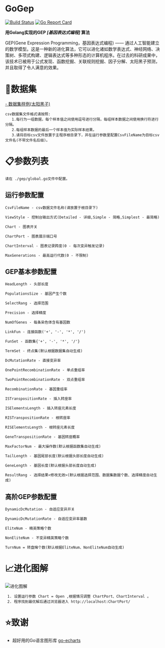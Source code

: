 # GoGep
   [![Build Status](https://travis-ci.org/EricsmOOn/gep-go.svg?branch=master)](https://travis-ci.org/EricsmOOn/gep-go) 
   [![Go Report Card](https://goreportcard.com/badge/github.com/EricsmOOn/gep-go)](https://goreportcard.com/report/github.com/EricsmOOn/gep-go)
   
**用Golang实现的GEP *[基因表达式编程]* 算法**
   
GEP(Gene Expression Programming，基因表达式编程) —— 通过人工智能建立的数学模型。这是一种新的进化算法，它可以进化诸如数学表达式、神经网络、决策树、多项式构建、逻辑表达式等多种形态的计算机程序。在过去的科研成果中，该技术已被用于公式发现、函数挖掘、关联规则挖掘、因子分解、太阳黑子预测，并且取得了令人满意的效果。

# 📄数据集
[ - 数据集样例(太阳黑子)](https://github.com/EricsmOOn/gep-go/blob/master/sunspots.csv)

```
csv数据集文件格式请按照:
   1.每行为一组数据，每个样本值之间使用逗号进行分隔，每组样本数据之间使用换行符进行分隔。
   2.每组样本数据的最后一个样本值为实际样本结果。
   3.请将目标csv文件放置于主程序根目录下，并在运行参数里配置CsvFileName为目标csv文件名(不带文件名后缀)。
```

# 📋参数列表
`请在 ./gep/global.go文件中配置。`

## 运行参数配置
```
CsvFileName - csv数据文件名称(请放置于根目录下)

ViewStyle - 控制台输出方式(Detailed - 详细,Simple - 简略,Simplest - 最简略)

Chart - 图表开关

ChartPort - 图表展示端口号

ChartInterval - 图表记录跨度(0 - 每次变异触发记录)

MaxGenerations - 最高运行代数(0 - 不限制)
```

## GEP基本参数配置
```
HeadLength - 头部长度

PopulationsSize - 基因产生个数

SelectRang - 选择范围

Precision - 选择精度

NumOfGenes - 每条染色体含有基因数

LinkFun - 连接函数('+', '-', '*', '/')

FunSet - 函数集{'+', '-', '*', '/'}

TermSet - 终点集(默认根据数据集自动生成)

DcMutationRate - 直接变异率

OnePointRecombinationRate - 单点重组率

TwoPointRecombinationRate - 双点重组率

RecombinationRate - 基因重组率

ISTranspositionRate - 插入转座率

ISElementsLength - 插入转座元素长度

RISTranspositionRate - 根转座率

RISElementsLength - 根转座元素长度

GeneTranspositionRate - 基因转座概率

MaxFactorNum - 最大操作数(默认根据函数集自动生成)

TailLength - 基因尾部长度(默认根据头部长度自动生成)

GeneLength - 基因长度(默认根据头部长度自动生成)

ResultRang - 选择结果<修改无效>(默认根据选择范围、数据集数据个数、选择精度自动生成)
```

## 高阶GEP参数配置
```
DynamicDcMutation - 自适应变异开关

DynamicDcMutationRate - 自适应变异率基数

EliteNum - 精英策略个数

NonEliteNum - 不变异精英策略个数

TurnNum = 转盘赌个数(默认根据EliteNum、NonEliteNum自动生成)
```

# 📈进化图解
 ![进化图解](https://github.com/EricsmOOn/gep-go/blob/master/pic/%E8%BF%9B%E5%8C%96%E8%AF%A6%E7%BB%86.png)
 ```
  1. 设置运行参数 Chart = Open ,根据情况调整 ChartPort、ChartInterval 。
  2. 程序找到最优解后通过浏览器进入 http://localhost:ChartPort/
 ```
# ⭐️致谢
- 超好用的Go语言图形库 [go-echarts](https://go-echarts.chenjiandongx.com)
